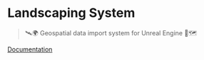 # Landscaping System <!-- {docsify-ignore} -->

> 🛰️🌍 Geospatial data import system for Unreal Engine 🗻🗺️

[Documentation](#Welcome)